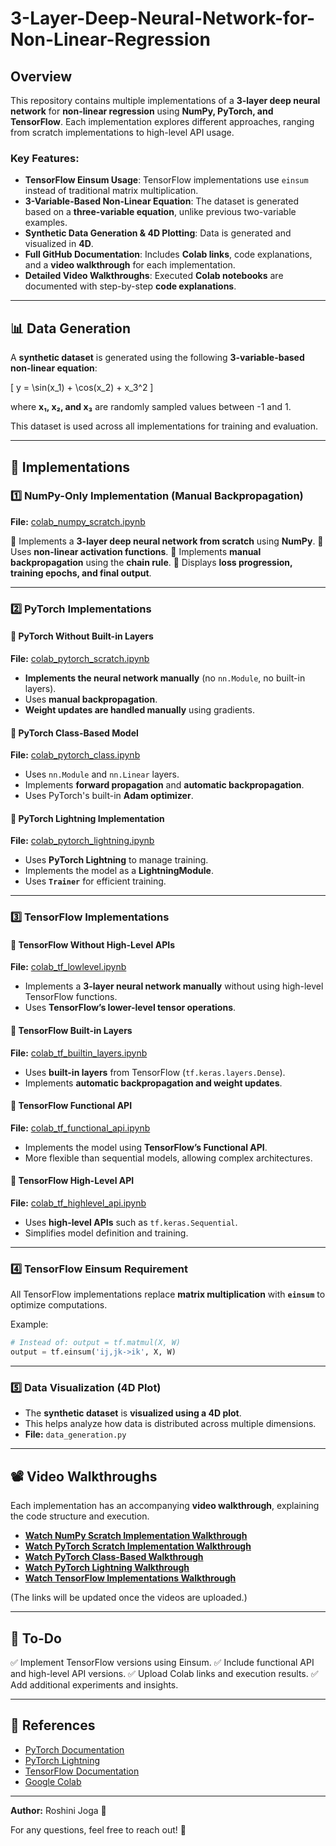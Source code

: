 # 3-Layer-Deep-Neural-Network-for-Non-Linear-Regression

## Overview
This repository contains multiple implementations of a **3-layer deep neural network** for **non-linear regression** using **NumPy, PyTorch, and TensorFlow**. Each implementation explores different approaches, ranging from scratch implementations to high-level API usage.

### Key Features:
- **TensorFlow Einsum Usage**: TensorFlow implementations use `einsum` instead of traditional matrix multiplication.
- **3-Variable-Based Non-Linear Equation**: The dataset is generated based on a **three-variable equation**, unlike previous two-variable examples.
- **Synthetic Data Generation & 4D Plotting**: Data is generated and visualized in **4D**.
- **Full GitHub Documentation**: Includes **Colab links**, code explanations, and a **video walkthrough** for each implementation.
- **Detailed Video Walkthroughs**: Executed **Colab notebooks** are documented with step-by-step **code explanations**.

---

## 📊 Data Generation

A **synthetic dataset** is generated using the following **3-variable-based non-linear equation**:

\[ y = \sin(x_1) + \cos(x_2) + x_3^2 \]

where **x₁, x₂, and x₃** are randomly sampled values between -1 and 1.

This dataset is used across all implementations for training and evaluation.

---

## 🚀 Implementations

### 1️⃣ NumPy-Only Implementation (Manual Backpropagation)

**File:** [colab_numpy_scratch.ipynb](https://colab.research.google.com/github/roshini-joga/3-Layer-Deep-Neural-Network-for-Non-Linear-Regression/blob/master/NumPy(3_layer).ipynb)

🔹 Implements a **3-layer deep neural network from scratch** using **NumPy**.
🔹 Uses **non-linear activation functions**.
🔹 Implements **manual backpropagation** using the **chain rule**.
🔹 Displays **loss progression, training epochs, and final output**.

---

### 2️⃣ PyTorch Implementations

#### 🔹 PyTorch Without Built-in Layers
**File:** [colab_pytorch_scratch.ipynb](./colab_pytorch_scratch.ipynb)

- **Implements the neural network manually** (no `nn.Module`, no built-in layers).
- Uses **manual backpropagation**.
- **Weight updates are handled manually** using gradients.

#### 🔹 PyTorch Class-Based Model
**File:** [colab_pytorch_class.ipynb](./colab_pytorch_class.ipynb)

- Uses `nn.Module` and `nn.Linear` layers.
- Implements **forward propagation** and **automatic backpropagation**.
- Uses PyTorch's built-in **Adam optimizer**.

#### 🔹 PyTorch Lightning Implementation
**File:** [colab_pytorch_lightning.ipynb](./colab_pytorch_lightning.ipynb)

- Uses **PyTorch Lightning** to manage training.
- Implements the model as a **LightningModule**.
- Uses **`Trainer`** for efficient training.

---

### 3️⃣ TensorFlow Implementations

#### 🔹 TensorFlow Without High-Level APIs
**File:** [colab_tf_lowlevel.ipynb](./colab_tf_lowlevel.ipynb)

- Implements a **3-layer neural network manually** without using high-level TensorFlow functions.
- Uses **TensorFlow’s lower-level tensor operations**.

#### 🔹 TensorFlow Built-in Layers
**File:** [colab_tf_builtin_layers.ipynb](./colab_tf_builtin_layers.ipynb)

- Uses **built-in layers** from TensorFlow (`tf.keras.layers.Dense`).
- Implements **automatic backpropagation and weight updates**.

#### 🔹 TensorFlow Functional API
**File:** [colab_tf_functional_api.ipynb](./colab_tf_functional_api.ipynb)

- Implements the model using **TensorFlow’s Functional API**.
- More flexible than sequential models, allowing complex architectures.

#### 🔹 TensorFlow High-Level API
**File:** [colab_tf_highlevel_api.ipynb](./colab_tf_highlevel_api.ipynb)

- Uses **high-level APIs** such as `tf.keras.Sequential`.
- Simplifies model definition and training.

---

### 4️⃣ TensorFlow Einsum Requirement
All TensorFlow implementations replace **matrix multiplication** with **`einsum`** to optimize computations.

Example:
```python
# Instead of: output = tf.matmul(X, W)
output = tf.einsum('ij,jk->ik', X, W)
```

---

### 5️⃣ Data Visualization (4D Plot)

- The **synthetic dataset** is **visualized using a 4D plot**.
- This helps analyze how data is distributed across multiple dimensions.
- **File:** `data_generation.py`

---
## 📽️ Video Walkthroughs
Each implementation has an accompanying **video walkthrough**, explaining the code structure and execution.
- **[Watch NumPy Scratch Implementation Walkthrough](#)**
- **[Watch PyTorch Scratch Implementation Walkthrough](#)**
- **[Watch PyTorch Class-Based Walkthrough](#)**
- **[Watch PyTorch Lightning Walkthrough](#)**
- **[Watch TensorFlow Implementations Walkthrough](#)**

(The links will be updated once the videos are uploaded.)

---

## 📝 To-Do
✅ Implement TensorFlow versions using Einsum.
✅ Include functional API and high-level API versions.
✅ Upload Colab links and execution results.
✅ Add additional experiments and insights.

---

## 🔗 References
- [PyTorch Documentation](https://pytorch.org/docs/stable/index.html)
- [PyTorch Lightning](https://pytorch-lightning.readthedocs.io/en/stable/)
- [TensorFlow Documentation](https://www.tensorflow.org/api_docs)
- [Google Colab](https://colab.research.google.com/)

---

**Author:** Roshini Joga 🚀

For any questions, feel free to reach out! 🎯

